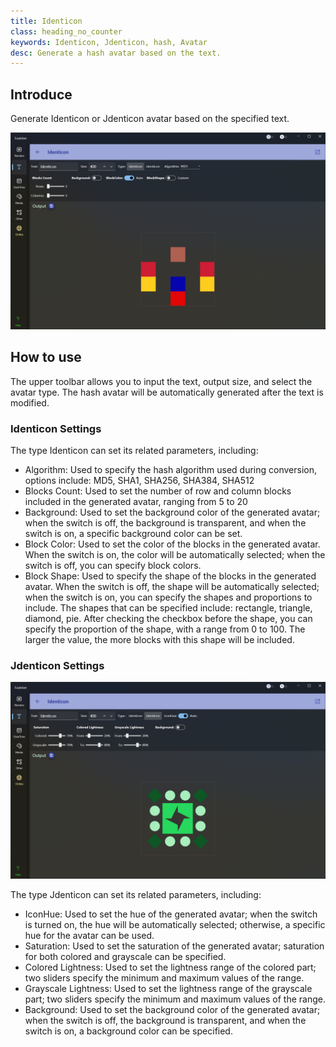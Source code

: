 ```yaml
---
title: Identicon
class: heading_no_counter
keywords: Identicon, Jdenticon, hash, Avatar
desc: Generate a hash avatar based on the text.
---
```


## Introduce

Generate Identicon or Jdenticon avatar based on the specified text.

![](../../assets/images/ToolsSet/TSTIdenticon.png)

## How to use

The upper toolbar allows you to input the text, output size, and select the avatar type. The hash avatar will be automatically generated after the text is modified.

### Identicon Settings

The type Identicon can set its related parameters, including:

* Algorithm: Used to specify the hash algorithm used during conversion, options include: MD5, SHA1, SHA256, SHA384, SHA512
* Blocks Count: Used to set the number of row and column blocks included in the generated avatar, ranging from 5 to 20
* Background: Used to set the background color of the generated avatar; when the switch is off, the background is transparent, and when the switch is on, a specific background color can be set.
* Block Color: Used to set the color of the blocks in the generated avatar. When the switch is on, the color will be automatically selected; when the switch is off, you can specify block colors. 
* Block Shape: Used to specify the shape of the blocks in the generated avatar. When the switch is off, the shape will be automatically selected; when the switch is on, you can specify the shapes and proportions to include. The shapes that can be specified include: rectangle, triangle, diamond, pie. After checking the checkbox before the shape, you can specify the proportion of the shape, with a range from 0 to 100. The larger the value, the more blocks with this shape will be included.

### Jdenticon Settings

![](../../assets/images/ToolsSet/TSTJdenticon.png)

The type Jdenticon can set its related parameters, including:

* IconHue: Used to set the hue of the generated avatar; when the switch is turned on, the hue will be automatically selected; otherwise, a specific hue for the avatar can be used.
* Saturation: Used to set the saturation of the generated avatar; saturation for both colored and grayscale can be specified.
* Colored Lightness: Used to set the lightness range of the colored part; two sliders specify the minimum and maximum values of the range.
* Grayscale Lightness: Used to set the lightness range of the grayscale part; two sliders specify the minimum and maximum values of the range.
* Background: Used to set the background color of the generated avatar; when the switch is off, the background is transparent, and when the switch is on, a background color can be specified.
